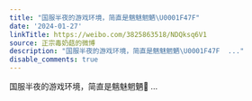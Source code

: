 ```yaml
---
title: "国服半夜的游戏环境，简直是魑魅魍魉\U0001F47F"
date: '2024-01-27'
linkTitle: https://weibo.com/3825863518/NDQksq6V1
source: 正宗毒奶菇的微博
description: "国服半夜的游戏环境，简直是魑魅魍魉\U0001F47F  ..."
disable_comments: true
---
```

国服半夜的游戏环境，简直是魑魅魍魉👿  ...
